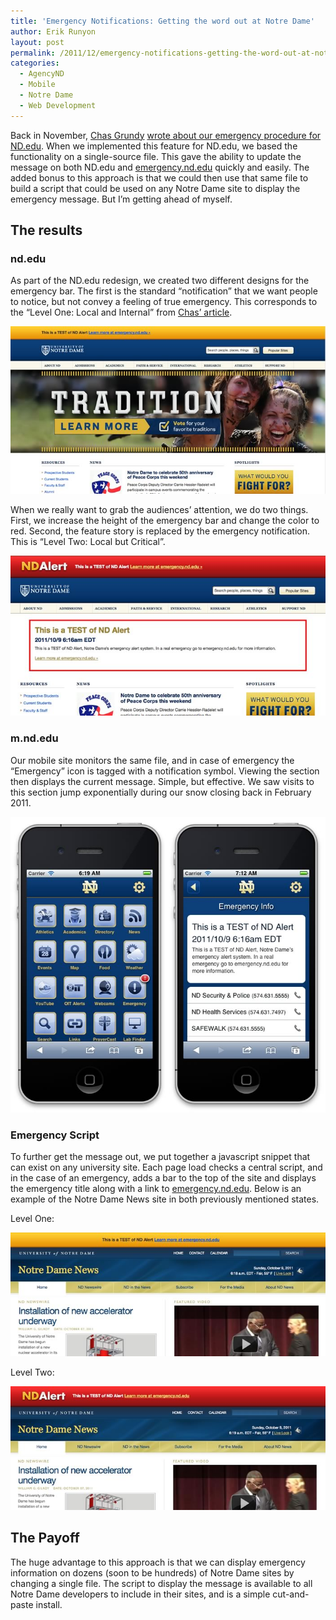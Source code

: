 ```yaml
---
title: 'Emergency Notifications: Getting the word out at Notre Dame'
author: Erik Runyon
layout: post
permalink: /2011/12/emergency-notifications-getting-the-word-out-at-notre-dame/
categories:
  - AgencyND
  - Mobile
  - Notre Dame
  - Web Development
---
```

Back in November, [Chas Grundy][1] [wrote about our emergency procedure for ND.edu][2]. When we implemented this feature for ND.edu, we based the functionality on a single-source file. This gave the ability to update the message on both ND.edu and [emergency.nd.edu][3] quickly and easily. The added bonus to this approach is that we could then use that same file to build a script that could be used on any Notre Dame site to display the emergency message. But I’m getting ahead of myself.<!--more-->

## The results

### nd.edu

As part of the ND.edu redesign, we created two different designs for the emergency bar. The first is the standard “notification” that we want people to notice, but not convey a feeling of true emergency. This corresponds to the “Level One: Local and Internal” from [Chas’ article][4].

![ND.edu in Notification mode][5]

When we really want to grab the audiences’ attention, we do two things. First, we increase the height of the emergency bar and change the color to red. Second, the feature story is replaced by the emergency notification. This is “Level Two: Local but Critical”.

![ND.edu in Emergency mode][6]

### m.nd.edu

Our mobile site monitors the same file, and in case of emergency the “Emergency” icon is tagged with a notification symbol. Viewing the section then displays the current message. Simple, but effective. We saw visits to this section jump exponentially during our snow closing back in February 2011.

<img class="noborder" title="Side-by-side display of the m.nd.edu homescreen notification icon and the notification message in the Emergency section." src="/images/2011/notice-mobile-combo.jpg" alt="m.nd.edu emergency active" />

### Emergency Script

To further get the message out, we put together a javascript snippet that can exist on any university site. Each page load checks a central script, and in the case of an emergency, adds a bar to the top of the site and displays the emergency title along with a link to [emergency.nd.edu][3]. Below is an example of the Notre Dame News site in both previously mentioned states.

Level One:

![newsinfo.nd.edu in Notification mode][7]

Level Two:

![newsinfo.nd.edu in Emergency mode][8]

## The Payoff

The huge advantage to this approach is that we can display emergency information on dozens (soon to be hundreds) of Notre Dame sites by changing a single file. The script to display the message is available to all Notre Dame developers to include in their sites, and is a simple cut-and-paste install.

 [1]: http://twitter.com/chasgrundy
 [2]: http://grundyhome.com/2010/11/18/emergencies-and-web-design/
 [3]: http://emergency.nd.edu
 [4]: http://grundyhome.com/blog/archives/2010/11/18/emergencies-and-web-design/
 [5]: /images/2011/notice-nd.jpg "ND.edu in Notification mode"
 [6]: /images/2011/alert-nd.jpg "ND.edu in Emergency mode"
 [7]: /images/2011/notice-newsinfo.jpg "newsinfo.nd.edu in Notification mode"
 [8]: /images/2011/alert-newsinfo.jpg "newsinfo.nd.edu in Emergency mode"